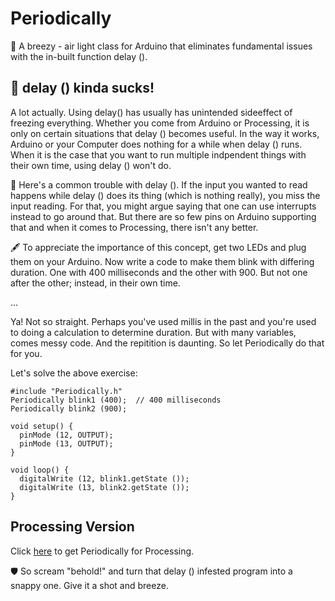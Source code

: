 # Periodically
🎈 A breezy - air light class for Arduino that eliminates fundamental issues with the in-built function delay ().



## 🐢 delay () kinda sucks!
A lot actually. Using delay() has usually has unintended sideeffect of freezing everything. Whether you come from Arduino or Processing, it is only on certain situations that delay () becomes useful. In the way it works, Arduino or your Computer does nothing for a while when delay () runs. When it is the case that you want to run multiple indpendent things with their own time, using delay () won't do.

💉 Here's a common trouble with delay (). If the input you wanted to read happens while delay () does its thing (which is nothing really), you miss the input reading. For that, you might argue saying that one can use interrupts instead to go around that. But there are so few pins on Arduino supporting that and when it comes to Processing, there isn't any better.

🖋 To appreciate the importance of this concept, get two LEDs and plug them on your Arduino. Now write a code to make them blink with differing duration. One with 400 milliseconds and the other with 900. But not one after the other; instead, in their own time.

...

Ya! Not so straight. Perhaps you've used millis in the past and you're used to doing a calculation to determine duration. But with many variables, comes messy code. And the repitition is daunting. So let Periodically do that for you.

Let's solve the above exercise:

```
#include "Periodically.h"
Periodically blink1 (400);  // 400 milliseconds
Periodically blink2 (900);

void setup() {
  pinMode (12, OUTPUT);
  pinMode (13, OUTPUT);
}

void loop() {
  digitalWrite (12, blink1.getState ());
  digitalWrite (13, blink2.getState ());
}
```


## Processing Version
Click [here](naive.com) to get Periodically for Processing.


🛡 So scream "behold!" and turn that delay () infested program into a snappy one. Give it a shot and breeze.
